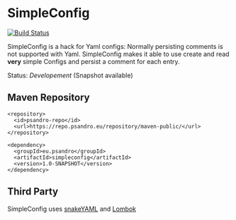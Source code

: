 # SimpleConfig

[![Build Status](https://travis-ci.org/PSandro/SimpleConfig.svg?branch=master)](https://travis-ci.org/PSandro/SimpleConfig)

SimpleConfig is a hack for Yaml configs: Normally persisting comments is
not supported with Yaml. SimpleConfig makes it able to use create and read
 **very** simple Configs and persist a comment for each entry.
 
 Status: _Developement_ (Snapshot available)

Maven Repository
-
```
<repository>
  <id>psandro-repo</id>
  <url>https://repo.psandro.eu/repository/maven-public/</url>
</repository>

<dependency>
  <groupId>eu.psandro</groupId>
  <artifactId>simpleconfig</artifactId>
  <version>1.0-SNAPSHOT</version>
</dependency>
```
Third Party
-
SimpleConfig uses [snakeYAML](https://bitbucket.org/asomov/snakeyaml) and [Lombok](https://projectlombok.org/)
